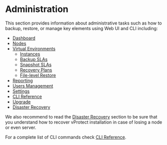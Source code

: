 # Administration

This section provides information about administrative tasks such as how to backup, restore, or manage key elements using Web UI and CLI including:

* [Dashboard](dashboard.md)
* [Nodes](nodes.md)
* [Virtual Environments](virtual-environments/)
  * [Instances](virtual-environments/instances/)
  * [Backup SLAs](virtual-environments/untitled/)
  * [Snapshot SLAs](virtual-environments/snapshot-slas/)
  * [Recovery Plans](virtual-environments/recovery-plans/)
  * [File-level Restore](virtual-environments/file-level-restore-mounted-backup-1.md)
* [Reporting](reporting/)
* [Users Management](users.md)
* [Settings](settings.md)
* [CLI Reference](cli-reference.md)
* [Upgrade](upgrade.md)
* [Disaster Recovery](disaster-recovery.md)

We also recommend to read the [Disaster Recovery](disaster-recovery.md) section to be sure that you understand how to recover vProtect installation in case of losing a node or even server.

For a complete list of CLI commands check [CLI Reference](cli-reference.md).

